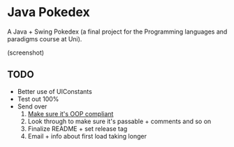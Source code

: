 # Java Pokedex

A Java + Swing Pokedex (a final project for the Programming languages and paradigms course at Uni).

(screenshot)

## TODO

- Better use of UIConstants
- Test out 100%
- Send over
	1. [Make sure it's OOP compliant](https://chatgpt.com/c/684809ed-71cc-8012-af80-2ef2483b0f6f)
    2. Look through to make sure it's passable + comments and so on
    <!-- -->
	3. Finalize README + set release tag
	4. Email + info about first load taking longer
